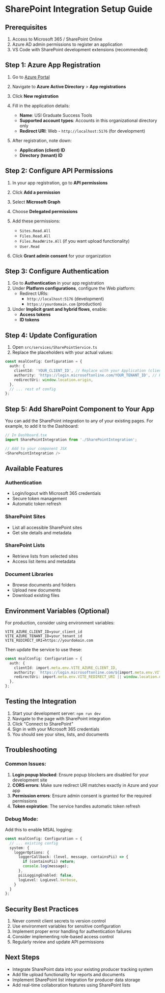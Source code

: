 # SharePoint Integration Setup Guide

## Prerequisites
1. Access to Microsoft 365 / SharePoint Online
2. Azure AD admin permissions to register an application
3. VS Code with SharePoint development extensions (recommended)

## Step 1: Azure App Registration

1. Go to [Azure Portal](https://portal.azure.com/)
2. Navigate to **Azure Active Directory** > **App registrations**
3. Click **New registration**
4. Fill in the application details:
   - **Name**: USI Graduate Success Tools
   - **Supported account types**: Accounts in this organizational directory only
   - **Redirect URI**: Web - `http://localhost:5176` (for development)

5. After registration, note down:
   - **Application (client) ID**
   - **Directory (tenant) ID**

## Step 2: Configure API Permissions

1. In your app registration, go to **API permissions**
2. Click **Add a permission**
3. Select **Microsoft Graph**
4. Choose **Delegated permissions**
5. Add these permissions:
   - `Sites.Read.All`
   - `Files.Read.All`
   - `Files.ReadWrite.All` (if you want upload functionality)
   - `User.Read`

6. Click **Grant admin consent** for your organization

## Step 3: Configure Authentication

1. Go to **Authentication** in your app registration
2. Under **Platform configurations**, configure the Web platform:
   - Redirect URIs: 
     - `http://localhost:5176` (development)
     - `https://yourdomain.com` (production)
3. Under **Implicit grant and hybrid flows**, enable:
   - **Access tokens**
   - **ID tokens**

## Step 4: Update Configuration

1. Open `src/services/SharePointService.ts`
2. Replace the placeholders with your actual values:

```typescript
const msalConfig: Configuration = {
  auth: {
    clientId: 'YOUR_CLIENT_ID', // Replace with your Application (client) ID
    authority: 'https://login.microsoftonline.com/YOUR_TENANT_ID', // Replace with your Directory (tenant) ID
    redirectUri: window.location.origin,
  },
  // ... rest of config
};
```

## Step 5: Add SharePoint Component to Your App

You can add the SharePoint integration to any of your existing pages. For example, to add it to the Dashboard:

```typescript
// In Dashboard.tsx
import SharePointIntegration from './SharePointIntegration';

// Add to your component JSX
<SharePointIntegration />
```

## Available Features

### Authentication
- Login/logout with Microsoft 365 credentials
- Secure token management
- Automatic token refresh

### SharePoint Sites
- List all accessible SharePoint sites
- Get site details and metadata

### SharePoint Lists
- Retrieve lists from selected sites
- Access list items and metadata

### Document Libraries
- Browse documents and folders
- Upload new documents
- Download existing files

## Environment Variables (Optional)

For production, consider using environment variables:

```env
VITE_AZURE_CLIENT_ID=your_client_id
VITE_AZURE_TENANT_ID=your_tenant_id
VITE_REDIRECT_URI=https://yourdomain.com
```

Then update the service to use these:

```typescript
const msalConfig: Configuration = {
  auth: {
    clientId: import.meta.env.VITE_AZURE_CLIENT_ID,
    authority: `https://login.microsoftonline.com/${import.meta.env.VITE_AZURE_TENANT_ID}`,
    redirectUri: import.meta.env.VITE_REDIRECT_URI || window.location.origin,
  },
};
```

## Testing the Integration

1. Start your development server: `npm run dev`
2. Navigate to the page with SharePoint integration
3. Click "Connect to SharePoint"
4. Sign in with your Microsoft 365 credentials
5. You should see your sites, lists, and documents

## Troubleshooting

### Common Issues:

1. **Login popup blocked**: Ensure popup blockers are disabled for your development site
2. **CORS errors**: Make sure redirect URI matches exactly in Azure and your app
3. **Permission errors**: Ensure admin consent is granted for the required permissions
4. **Token expiration**: The service handles automatic token refresh

### Debug Mode:
Add this to enable MSAL logging:

```typescript
const msalConfig: Configuration = {
  // ... existing config
  system: {
    loggerOptions: {
      loggerCallback: (level, message, containsPii) => {
        if (containsPii) return;
        console.log(message);
      },
      piiLoggingEnabled: false,
      logLevel: LogLevel.Verbose,
    }
  }
};
```

## Security Best Practices

1. Never commit client secrets to version control
2. Use environment variables for sensitive configuration
3. Implement proper error handling for authentication failures
4. Consider implementing role-based access control
5. Regularly review and update API permissions

## Next Steps

- Integrate SharePoint data into your existing producer tracking system
- Add file upload functionality for reports and documents
- Implement SharePoint list integration for producer data storage
- Add real-time collaboration features using SharePoint lists

